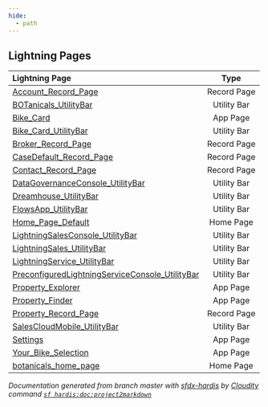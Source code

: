 ```yaml
---
hide:
  - path
---
```


## Lightning Pages

| Lightning Page | Type |
| :----      | :--: | 
| [Account_Record_Page](Account_Record_Page.md) |  Record Page |
| [BOTanicals_UtilityBar](BOTanicals_UtilityBar.md) |  Utility Bar |
| [Bike_Card](Bike_Card.md) |  App Page |
| [Bike_Card_UtilityBar](Bike_Card_UtilityBar.md) |  Utility Bar |
| [Broker_Record_Page](Broker_Record_Page.md) |  Record Page |
| [CaseDefault_Record_Page](CaseDefault_Record_Page.md) |  Record Page |
| [Contact_Record_Page](Contact_Record_Page.md) |  Record Page |
| [DataGovernanceConsole_UtilityBar](DataGovernanceConsole_UtilityBar.md) |  Utility Bar |
| [Dreamhouse_UtilityBar](Dreamhouse_UtilityBar.md) |  Utility Bar |
| [FlowsApp_UtilityBar](FlowsApp_UtilityBar.md) |  Utility Bar |
| [Home_Page_Default](Home_Page_Default.md) |  Home Page |
| [LightningSalesConsole_UtilityBar](LightningSalesConsole_UtilityBar.md) |  Utility Bar |
| [LightningSales_UtilityBar](LightningSales_UtilityBar.md) |  Utility Bar |
| [LightningService_UtilityBar](LightningService_UtilityBar.md) |  Utility Bar |
| [PreconfiguredLightningServiceConsole_UtilityBar](PreconfiguredLightningServiceConsole_UtilityBar.md) |  Utility Bar |
| [Property_Explorer](Property_Explorer.md) |  App Page |
| [Property_Finder](Property_Finder.md) |  App Page |
| [Property_Record_Page](Property_Record_Page.md) |  Record Page |
| [SalesCloudMobile_UtilityBar](SalesCloudMobile_UtilityBar.md) |  Utility Bar |
| [Settings](Settings.md) |  App Page |
| [Your_Bike_Selection](Your_Bike_Selection.md) |  App Page |
| [botanicals_home_page](botanicals_home_page.md) |  Home Page |


_Documentation generated from branch master with [sfdx-hardis](https://sfdx-hardis.cloudity.com) by [Cloudity](https://cloudity.com) command [`sf hardis:doc:project2markdown`](https://sfdx-hardis.cloudity.com/hardis/doc/project2markdown/)_
